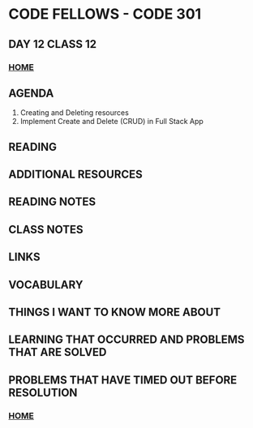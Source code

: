 # CODE FELLOWS - CODE 301

## DAY 12 CLASS 12

### [HOME](../README.md)

## AGENDA
1. Creating and Deleting resources
1. Implement Create and Delete (CRUD) in Full Stack App

## READING

## ADDITIONAL RESOURCES

## READING NOTES

## CLASS NOTES

## LINKS

## VOCABULARY

## THINGS I WANT TO KNOW MORE ABOUT

## LEARNING THAT OCCURRED AND PROBLEMS THAT ARE SOLVED

## PROBLEMS THAT HAVE TIMED OUT BEFORE RESOLUTION

### [HOME](../README.md)